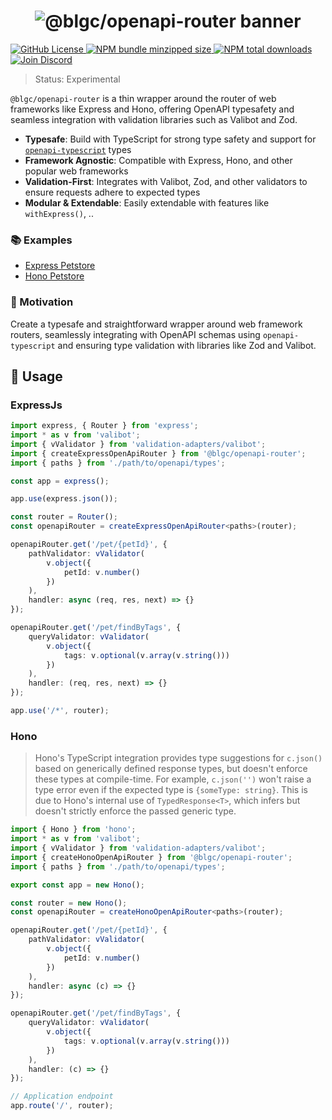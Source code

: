 <h1 align="center">
    <img src="https://raw.githubusercontent.com/builder-group/monorepo/develop/packages/openapi-router/.github/banner.svg" alt="@blgc/openapi-router banner">
</h1>

<p align="left">
    <a href="https://github.com/builder-group/monorepo/blob/develop/LICENSE">
        <img src="https://img.shields.io/github/license/builder-group/monorepo.svg?label=license&style=flat&colorA=293140&colorB=FDE200" alt="GitHub License"/>
    </a>
    <a href="https://www.npmjs.com/package/@blgc/openapi-router">
        <img src="https://img.shields.io/bundlephobia/minzip/@blgc/openapi-router.svg?label=minzipped%20size&style=flat&colorA=293140&colorB=FDE200" alt="NPM bundle minzipped size"/>
    </a>
    <a href="https://www.npmjs.com/package/@blgc/openapi-router">
        <img src="https://img.shields.io/npm/dt/@blgc/openapi-router.svg?label=downloads&style=flat&colorA=293140&colorB=FDE200" alt="NPM total downloads"/>
    </a>
    <a href="https://discord.gg/w4xE3bSjhQ">
        <img src="https://img.shields.io/discord/795291052897992724.svg?label=&logo=discord&logoColor=000000&color=293140&labelColor=FDE200" alt="Join Discord"/>
    </a>
</p>

> Status: Experimental

`@blgc/openapi-router` is a thin wrapper around the router of web frameworks like Express and Hono, offering OpenAPI typesafety and seamless integration with validation libraries such as Valibot and Zod.

- **Typesafe**: Build with TypeScript for strong type safety and support for [`openapi-typescript`](https://github.com/drwpow/openapi-typescript) types
- **Framework Agnostic**: Compatible with Express, Hono, and other popular web frameworks
- **Validation-First**: Integrates with Valibot, Zod, and other validators to ensure requests adhere to expected types
- **Modular & Extendable**: Easily extendable with features like `withExpress()`, ..

### 📚 Examples

- [Express Petstore](https://github.com/builder-group/monorepo/tree/develop/examples/openapi-router/express/petstore)
- [Hono Petstore](https://github.com/builder-group/monorepo/tree/develop/examples/openapi-router/hono/petstore)

### 🌟 Motivation

Create a typesafe and straightforward wrapper around web framework routers, seamlessly integrating with OpenAPI schemas using `openapi-typescript` and ensuring type validation with libraries like Zod and Valibot.

## 📖 Usage

### ExpressJs

```ts
import express, { Router } from 'express';
import * as v from 'valibot';
import { vValidator } from 'validation-adapters/valibot';
import { createExpressOpenApiRouter } from '@blgc/openapi-router';
import { paths } from './path/to/openapi/types';

const app = express();

app.use(express.json());

const router = Router();
const openapiRouter = createExpressOpenApiRouter<paths>(router);

openapiRouter.get('/pet/{petId}', {
    pathValidator: vValidator(
        v.object({
            petId: v.number()
        })
    ),
    handler: async (req, res, next) => {}
});

openapiRouter.get('/pet/findByTags', {
    queryValidator: vValidator(
        v.object({
            tags: v.optional(v.array(v.string()))
        })
    ),
    handler: (req, res, next) => {}
});

app.use('/*', router);
```

### Hono

> Hono's TypeScript integration provides type suggestions for `c.json()` based on generically defined response types, but doesn't enforce these types at compile-time. For example, `c.json('')` won't raise a type error even if the expected type is `{someType: string}`. This is due to Hono's internal use of `TypedResponse<T>`, which infers but doesn't strictly enforce the passed generic type.

```ts
import { Hono } from 'hono';
import * as v from 'valibot';
import { vValidator } from 'validation-adapters/valibot';
import { createHonoOpenApiRouter } from '@blgc/openapi-router';
import { paths } from './path/to/openapi/types';

export const app = new Hono();

const router = new Hono();
const openapiRouter = createHonoOpenApiRouter<paths>(router);

openapiRouter.get('/pet/{petId}', {
    pathValidator: vValidator(
        v.object({
            petId: v.number()
        })
    ),
    handler: async (c) => {}
});

openapiRouter.get('/pet/findByTags', {
    queryValidator: vValidator(
        v.object({
            tags: v.optional(v.array(v.string()))
        })
    ),
    handler: (c) => {}
});

// Application endpoint
app.route('/', router);
```